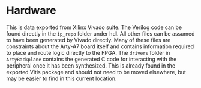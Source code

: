 # Hardware

This is data exported from Xilinx Vivado suite. The Verilog code can be found directly in the `ip_repo` folder under hdl. All other files can be assumed to have been generated by Vivado directly. Many of these files are constraints about the Arty-A7 board itself and contains information required to place and route logic directly to the FPGA. The `drivers` folder in `ArtyBackplane` contains the generated C code for interacting with the peripheral once it has been synthesized. This is already found in the exported Vitis package and should not need to be moved elsewhere, but may be easier to find in this current location.